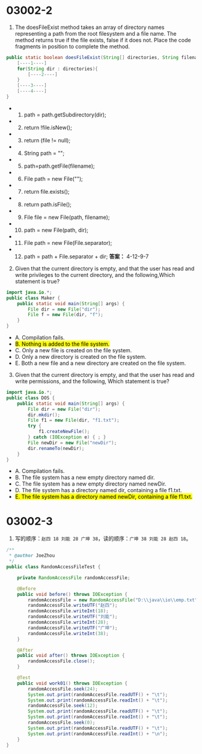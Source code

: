 # 03002-2
1. The doesFileExist method takes an array of directory names representing a path from the root filesystem and a file name. The method returns true if the file exists, false if it does not. Place the code fragments in position to complete the method.
```java
public static boolean doesFileExist(String[] directories, String filename){
    [----1----]
    for(String dir : directories){
        [----2----]
    }
    [----3----]
    [----4----]
}
```
- 01) path = path.getSubdirectory(dir);
- 02) return !file.isNew();
- 03) return (file != null);
- 04) String path = "";
- 05) path=path.getFile(filename);
- 06) File path = new File("");
- 07) return file.exists();
- 08) return path.isFile();
- 09) File file = new File(path, filename);
- 10) path = new File(path, dir);
- 11) File path = new File(File.separator);
- 12) path = path + File.separator + dir;
**答案：** 4-12-9-7

2. Given that the current directory is empty, and that the user has read and write privileges to the current directory, and the following,Which statement is true?
```java
import java.io.*;
public class Maker {
    public static void main(String[] args) {
        File dir = new File("dir");
        File f = new File(dir, "f");
    }
}
```
- A. Compilation fails.
- <mark>B. Nothing is added to the file system.</mark>
- C. Only a new file is created on the file system.
- D. Only a new directory is created on the file system.
- E. Both a new file and a new directory are created on the file system.

3. Given that the current directory is empty, and that the user has read and write permissions, and the following, Which statement is true?
```java
import java.io.*;
public class DOS {
    public static void main(String[] args) {
        File dir = new File("dir");
        dir.mkdir();
        File f1 = new File(dir, "f1.txt");
        try {
            f1.createNewFile();
        } catch (IOException e) { ; }
        File newDir = new File("newDir");
        dir.renameTo(newDir);
    }
}
```
- A. Compilation fails.
- B. The file system has a new empty directory named dir.
- C. The file system has a new empty directory named newDir.
- D. The file system has a directory named dir, containing a file f1.txt.
- <mark>E. The file system has a directory named newDir, containing a file f1.txt.</mark>

# 03002-3
1. 写的顺序：`赵四 18 刘能 28 广坤 38`，读的顺序：`广坤 38 刘能 28 赵四 18`。
```java
/**
 * @author JoeZhou
 */
public class RandomAccessFileTest {

    private RandomAccessFile randomAccessFile;

    @Before
    public void before() throws IOException {
        randomAccessFile = new RandomAccessFile("D:\\java\\io\\emp.txt", "rw");
        randomAccessFile.writeUTF("赵四");
        randomAccessFile.writeInt(18);
        randomAccessFile.writeUTF("刘能");
        randomAccessFile.writeInt(28);
        randomAccessFile.writeUTF("广坤");
        randomAccessFile.writeInt(38);
    }

    @After
    public void after() throws IOException {
        randomAccessFile.close();
    }

    @Test
    public void work01() throws IOException {
        randomAccessFile.seek(24);
        System.out.print(randomAccessFile.readUTF() + "\t");
        System.out.print(randomAccessFile.readInt() + "\t");
        randomAccessFile.seek(12);
        System.out.print(randomAccessFile.readUTF() + "\t");
        System.out.print(randomAccessFile.readInt() + "\t");
        randomAccessFile.seek(0);
        System.out.print(randomAccessFile.readUTF() + "\t");
        System.out.print(randomAccessFile.readInt() + "\n");
    }
}
```
